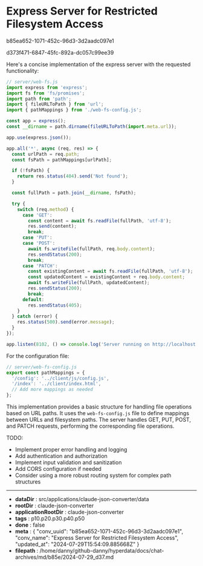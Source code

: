 # Express Server for Restricted Filesystem Access

b85ea652-1071-452c-96d3-3d2aadc097e1

d373f471-6847-45fc-892a-dc057c99ee39

 Here's a concise implementation of the express server with the requested functionality:

```javascript
// server/web-fs.js
import express from 'express';
import fs from 'fs/promises';
import path from 'path';
import { fileURLToPath } from 'url';
import { pathMappings } from './web-fs-config.js';

const app = express();
const __dirname = path.dirname(fileURLToPath(import.meta.url));

app.use(express.json());

app.all('*', async (req, res) => {
  const urlPath = req.path;
  const fsPath = pathMappings[urlPath];

  if (!fsPath) {
    return res.status(404).send('Not found');
  }

  const fullPath = path.join(__dirname, fsPath);

  try {
    switch (req.method) {
      case 'GET':
        const content = await fs.readFile(fullPath, 'utf-8');
        res.send(content);
        break;
      case 'PUT':
      case 'POST':
        await fs.writeFile(fullPath, req.body.content);
        res.sendStatus(200);
        break;
      case 'PATCH':
        const existingContent = await fs.readFile(fullPath, 'utf-8');
        const updatedContent = existingContent + req.body.content;
        await fs.writeFile(fullPath, updatedContent);
        res.sendStatus(200);
        break;
      default:
        res.sendStatus(405);
    }
  } catch (error) {
    res.status(500).send(error.message);
  }
});

app.listen(8102, () => console.log('Server running on http://localhost:8102'));
```

For the configuration file:

```javascript
// server/web-fs-config.js
export const pathMappings = {
  '/config': '../client/js/config.js',
  '/index': '../client/index.html',
  // Add more mappings as needed
};
```

This implementation provides a basic structure for handling file operations based on URL paths. It uses the `web-fs-config.js` file to define mappings between URLs and filesystem paths. The server handles GET, PUT, POST, and PATCH requests, performing the corresponding file operations.

TODO: 
- Implement proper error handling and logging
- Add authentication and authorization
- Implement input validation and sanitization
- Add CORS configuration if needed
- Consider using a more robust routing system for complex path structures

---

* **dataDir** : src/applications/claude-json-converter/data
* **rootDir** : claude-json-converter
* **applicationRootDir** : claude-json-converter
* **tags** : p10.p20.p30.p40.p50
* **done** : false
* **meta** : {
  "conv_uuid": "b85ea652-1071-452c-96d3-3d2aadc097e1",
  "conv_name": "Express Server for Restricted Filesystem Access",
  "updated_at": "2024-07-29T15:54:09.885668Z"
}
* **filepath** : /home/danny/github-danny/hyperdata/docs/chat-archives/md/b85e/2024-07-29_d37.md